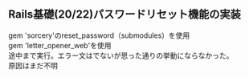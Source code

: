 ## Rails基礎(20/22)パスワードリセット機能の実装  
gem 'sorcery'のreset_password（submodules）を使用  
gem 'letter_opener_web'を使用  
途中まで実行。エラー文はでないが思った通りの挙動にならなかった。  
原因はまだ不明
